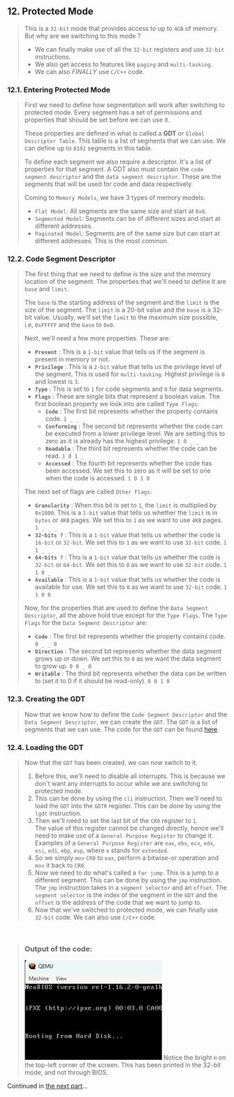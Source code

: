 
## 12. Protected Mode

> This is a `32-bit` mode that provides access to up to `4GB` of memory. But why are we switching to this mode ?
>
> - We can finally make use of all the `32-bit` registers and use `32-bit` instructions.
> - We also get access to features like `paging` and `multi-tasking`.
> - We can also *FINALLY* use `C/C++` code.

### 12.1. Entering Protected Mode

> First we need to define how segmentation will work after switching to protected mode. Every segment has a set of permissions and properties that should be set before we can use it.
>
> These properties are defined in what is called a **GDT** or `Global Descriptor Table`. This table is a list of segments that we can use. We can define up to `8192` segments in this table.
>
> To define each segment we also require a descriptor. It's a list of properties for that segment. A GDT also must contain the `code segment descriptor` and the `data segment descriptor`. These are the segments that will be used for code and data respectively.
>
> Coming to `Memory Models`, we have 3 types of memory models:
> - `Flat Model`: All segments are the same size and start at `0x0`.
> - `Segmented Model`: Segments can be of different sizes and start at different addresses.
> - `Paginated Model`: Segments are of the same size but can start at different addresses. This is the most common.
> 

### 12.2. Code Segment Descriptor

> The first thing that we need to define is the size and the memory location of the segment. The properties that we'll need to define it are `base` and `limit`.
>
> The `base` is the starting address of the segment and the `limit` is the size of the segment. The `limit` is a 20-bit value and the `base` is a 32-bit value. Usually, we'll set the `limit` to the maximum size possible, i.e, `0xFFFFF` and the `base` to `0x0`.
>
> Next, we'll need a few more properties. These are:
> - **`Present`** : This is a `1-bit` value that tells us if the segment is present in memory or not.
> - **`Privilege`** : This is a `2-bit` value that tells us the privilege level of the segment. This is used for `multi-tasking`. Highest privilege is `0` and lowest is `3`.
> - **`Type`** : This is set to `1` for code segments and `0` for data segments.
> - **`Flags`** : These are single bits that represent a boolean value. The first boolean property we look into are called `Type Flags`:
>   - **`Code`** : The first bit represents whether the property contains code. `1 _ _ _`
>   - **`Conforming`** : The second bit represents whether the code can be executed from a lower privilege level. We are setting this to zero as it is already has the highest privilege. `1 0 _ _`
>   - **`Readable`** : The third bit represents whether the code can be read. `1 0 1 _`
>   - **`Accessed`** : The fourth bit represents whether the code has been accessed. We set this to zero as it will be set to one when the code is accessed. `1 0 1 0`
>
> The next set of flags are called `Other Flags`:
> - **`Granularity`** : When this bit is set to `1`, the `limit` is multiplied by `0x1000`. This is a `1-bit` value that tells us whether the `limit` is in `bytes` or `4KB` pages. We set this to `1` as we want to use `4KB` pages. `1 _ _ _`
> - **`32-bits ?`** : This is a `1-bit` value that tells us whether the code is `16-bit` or `32-bit`. We set this to `1` as we want to use `32-bit` code. `1 1 _ _`
> - **`64-bits ?`** : This is a `1-bit` value that tells us whether the code is `32-bit` or `64-bit`. We set this to `0` as we want to use `32-bit` code. `1 1 0 _`
> - **`Available`** : This is a `1-bit` value that tells us whether the code is available for use. We set this to `0` as we want to use `32-bit` code. `1 1 0 0`
>
> Now, for the properties that are used to define the `Data Segment Descriptor`, all the above hold true except for the `Type Flags`. The `Type Flags` for the `Data Segment Descriptor` are:
> - **`Code`** : The first bit represents whether the property contains code. `0 _ _ 0`
> - **`Direction`** : The second bit represents whether the data segment grows up or down. We set this to `0` as we want the data segment to grow up. `0 0 _ 0`
> - **`Writable`** : The third bit represents whether the data can be written to (set it to 0 if it should be read-only). `0 0 1 0`

### 12.3. Creating the GDT

> Now that we know how to define the `Code Segment Descriptor` and the `Data Segment Descriptor`, we can create the `GDT`. The `GDT` is a list of segments that we can use.
> The code for the `GDT` can be found <a href="../gdt_protectedMode.asm">here</a>.

### 12.4. Loading the GDT

> Now that the `GDT` has been created, we can now switch to it.
>
> 1. Before this, we'll need to disable all interrupts. This is because we don't want any interrupts to occur while we are switching to protected mode.
> 2. This can be done by using the `cli` instruction. Then we'll need to load the `GDT` into the `GDTR` register. This can be done by using the `lgdt` instruction.
> 3. Then we'll need to set the last bit of the `CR0` register to `1`.<br>
The value of this register cannot be changed directly, hence we'll need to make use of a `General Purpose Register` to change it. Examples of a `General Purpose Register` are `eax`, `ebx`, `ecx`, `edx`, `esi`, `edi`, `ebp`, `esp`, where `e` stands for `extended`.
> 4. So we simply `mov` `CR0` to `eax`, perform a bitwise-or operation and `mov` it back to `CR0`.
> 5. Now we need to do what's called a `far jump`. This is a jump to a different segment. This can be done by using the `jmp` instruction. The `jmp` instruction takes in a `segment selector` and an `offset`. The `segment selector` is the index of the segment in the `GDT` and the `offset` is the address of the code that we want to jump to.
> 6. Now that we've switched to protected mode, we can finally use `32-bit` code. We can also use `C/C++` code.

&nbsp;
> ### Output of the code:
>
> ![first text on PM](img/image-8.png)
> Notice the bright `H` on the top-left corner of the screen. This has been printed in the 32-bit mode, and not through BIOS.

Continued in <a href="./kernel.md">the next part</a>...